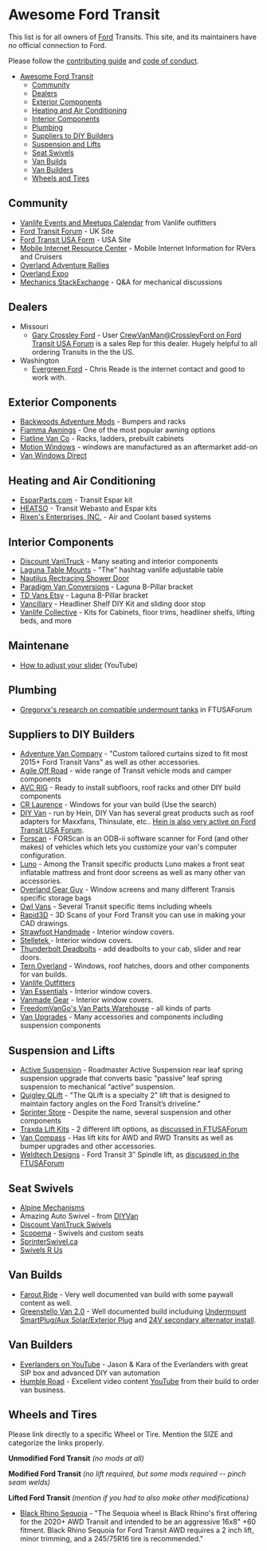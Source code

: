 # Awesome Ford Transit

This list is for all owners of [Ford](https://www.ford.com/) Transits. This
site, and its maintainers have no official connection to Ford.

Please follow the [contributing guide](contributing.md) and
[code of conduct](code-of-conduct.md).

- [Awesome Ford Transit](#awesome-ford-transit)
  - [Community](#community)
  - [Dealers](#dealers)
  - [Exterior Components](#exterior-components)
  - [Heating and Air Conditioning](#heating-and-air-conditioning)
  - [Interior Components](#interior-components)
  - [Plumbing](#plumbing)
  - [Suppliers to DIY Builders](#suppliers-to-diy-builders)
  - [Suspension and Lifts](#suspension-and-lifts)
  - [Seat Swivels](#seat-swivels)
  - [Van Builds](#van-builds)
  - [Van Builders](#van-builders)
  - [Wheels and Tires](#wheels-and-tires)

## Community

- [Vanlife Events and Meetups Calendar](https://www.vanlifeoutfitters.com/vanlife-events-meetups/)
  from Vanlife outfitters
- [Ford Transit Forum](https://fordtransit.org/forum/) - UK Site
- [Ford Transit USA Form](https://www.fordtransitusaforum.com/) - USA Site
- [Mobile Internet Resource Center](https://www.rvmobileinternet.com/) - Mobile
  Internet Information for RVers and Cruisers
- [Overland Adventure Rallies](https://overlandadventurerallies.com/)
- [Overland Expo](https://www.overlandexpo.com/)
- [Mechanics StackExchange](https://mechanics.stackexchange.com/questions/tagged/ford+transit) -
  Q&A for mechanical discussions

## Dealers

- Missouri
  - [Gary Crossley Ford](https://www.garycrossleyford.com/) - User
    [CrewVanMan@CrossleyFord on Ford Transit USA Forum](https://www.fordtransitusaforum.com/members/crewvanman-crossleyford.71641/)
    is a sales Rep for this dealer. Hugely helpful to all ordering Transits in
    the the US.
- Washington
  - [Evergreen Ford](https://www.evergreenford.com/) - Chris Reade is the
    internet contact and good to work with.

## Exterior Components

- [Backwoods Adventure Mods](https://backwoodsadventuremods.com/collections/transit-2020) -
  Bumpers and racks
- [Fiamma Awnings](https://www.fiammausa.com/en/van-conversion) - One of the most
  popular awning options
- [Flatline Van Co](https://flatlinevanco.com/collections/transit) - Racks,
  ladders, prebuilt cabinets
- [Motion Windows](https://www.motionwindows.com/ford-transit-van-aftermarket-conversion-windows/) -
  windows are manufactured as an aftermarket add-on
- [Van Windows Direct](https://vanwindowsdirect.com/collections/medium-high-roof)

## Heating and Air Conditioning

- [EsparParts.com](https://esparparts.com/espar-m2b4l-commercial-ford-transit-p-25562.html) -
  Transit Espar kit
- [HEATSO](https://www.heatso.com/ford-transit-heaters/) - Transit Webasto and
  Espar kits
- [Rixen's Enterprises, INC.](https://rixens.com/) - Air and Coolant based systems

## Interior Components

- [Discount Van\Truck](https://www.discountvantruck.com/discounttransitaccessories/transit.htm) -
  Many seating and interior components
- [Laguna Table Mounts](https://www.lagunusa.com/) - "The" hashtag vanlife
  adjustable table
- [Nautilus Rectracing Shower Door](https://shop.stoett.com/nautilus-retractable-shower-doors-for-rv/?attribute_pa_application=rv)
- [Paradigm Van Conversions](https://www.paradigmvanconversions.com/shop/Ford-Trasit-Lagun-Table-B-Pillar-Adapter-p366112059) -
  Laguna B-Pillar bracket
- [TD Vans Etsy](https://www.etsy.com/listing/1096739565/ford-transit-lagun-table-b-pillar-mount) -
  Laguna B-Pillar bracket
- [Vancillary](https://vancillary.com/collections/ford-transit) - Headliner Shelf DIY Kit and sliding door stop
- [Vanlife Collective](https://thevanlifecollective.com/shop/) - Kits for Cabinets, floor trims,
  headliner shelfs, lifting beds, and more

## Maintenane

- [How to adjust your slider](https://youtu.be/xoy2mQh8gi8) (YouTube)

## Plumbing

- [Gregoryx's research on compatible undermount tanks](https://www.fordtransitusaforum.com/threads/nw-conversions-water-tank-wastes-12-gallons-when-used-in-a-transit.90361/#post-1184317)
  in FTUSAForum

## Suppliers to DIY Builders

- [Adventure Van Company](https://diyadventurevanco.com/collections/2015-ford-transit-insulating-window-curtains) -
  "Custom tailored curtains sized to fit most 2015+ Ford Transit Vans" as well
  as other accessories.
- [Agile Off Road](https://agileoffroad.com/product-category/ford-transit-parts/) -
  wide range of Transit vehicle mods and camper components
- [AVC RIG](https://avcrig.com/) - Ready to install subfloors, roof racks and
  other DIY build components
- [CR Laurence](https://www.crlaurence.com) - Windows for your van build
  (Use the search)
- [DIY Van](https://diyvan.com/collections/transit) - run by Hein, DIY Van has
  several great products such as roof adapters for Maxxfans, Thinsulate, etc..
  [Hein is also very active on Ford Transit USA Forum](https://www.fordtransitusaforum.com/members/hein.6394/).
- [Forscan](https://forscan.org/) - FORScan is an ODB-ii software scanner for
  Ford (and other makes) of vehicles which lets you customize your van's
  computer configuration.
- [Luno](https://lunolife.com/) - Among the Transit specific products Luno makes a front seat inflatable
   mattress and front door screens as well as many other van accessories.
- [Overland Gear Guy](https://overlandgearguy.com/collections/ford-transit-van) -
  Window screens and many different Transis specific storage bags
- [Owl Vans](https://owlvans.com/collections/ford-transit) - Several Transit
  specific items including wheels
- [Rapid3D](https://www.rapid3d.ca/shop) - 3D Scans of your Ford Transit you 
  can use in making your CAD drawings.
- [Strawfoot Handmade](https://strawfoothandmade.com/products/window-covers-ford-transit-van-medium-high-roof) -
  Interior window covers.
- [Stelletek ](https://www.stelletek.com/store) - Interior window covers.
- [Thunderbolt Deadbolts](https://www.thunderboltlocks.com/ford-transit) - add
  deadbolts to your cab, slider and rear doors.
- [Tern Overland](https://www.ternoverland.com/) - Windows, roof hatches, doors
  and other components for van builds.
- [Vanlife Outfitters](https://www.vanlifeoutfitters.com/)
- [Van Essentials](https://www.vanessential.com/) - Interior window covers.
- [Vanmade Gear](https://vanmadegear.com/) - Interior window covers.
- [FreedomVanGo's Van Parts Warehouse](https://vanpartswarehouse.com/pages/transit-all-categories) - all kinds of
  parts
- [Van Upgrades](https://vanupgrades.com) - Many accessories and components
  including suspension components

## Suspension and Lifts

- [Active Suspension](https://activesuspension.com/pages/ras) - Roadmaster
  Active Suspension rear leaf spring suspension upgrade that converts basic
  “passive” leaf spring suspension to mechanical “active” suspension.
- [Quigley QLift](https://www.quigley4x4.com/products/qlift/) - "The QLift is a
  specialty 2” lift that is designed to maintain factory angles on the Ford
  Transit’s driveline."
- [Sprinter Store](https://www.sprinterstore.com/ford/) - Despite the name,
  several suspension and other components
- [Traxda Lift Kits](https://traxdaliftkits.com/product-category/ford-transit/) -
  2 different lift options, as [discussed in FTUSAForum](https://www.fordtransitusaforum.com/threads/anyone-try-the-traxda-leveling-lift-kits.78615/)
- [Van Compass](https://vancompass.com/) - Has lift kits for AWD and RWD
  Transits as well as bumper upgrades and other accessories.
- [Weldtech Designs](https://weldtecdesigns.com/product/wtd-ford-transit-3-spindle/) -
  Ford Transit 3″ Spindle lift, as [discussed in the FTUSAForum](https://www.fordtransitusaforum.com/threads/my-two-cents-on-lift-kits.86177/page-5)

## Seat Swivels

- [Alpine Mechanisms](https://alpinemechanisms.com/products/2013-ford-transit-seat-swivel)
- Amazing Auto Swivel - from [DIYVan](https://diyvan.com/collections/transit/products/swivel-seat-base-by-amazing-auto-inc-for-electric-seats)
- [Discount Van\Truck Swivels](https://www.discountvantruck.com/transitswivelbases/transitseatadaptersswivels.htm)
- [Scopema](https://scopema.com/en/) - Swivels and custom seats
- [SprinterSwivel.ca](https://www.sprinterswivel.ca/swivels/25-96-heavy-duty-seat-swivel-for-chevy-express-1997-2021-ced007cep008.html#/1-make-ford/29-model-transit/38-year-2014_2022/45-side-ftd003driver)
- [Swivels R Us](https://swivelsrus.com/transit_swivels.php)

## Van Builds

- [Farout Ride](https://faroutride.com/) - Very well documented van build with
  some paywall content as well.
- [Greenstello Van 2.0](https://www.greenstello.com/) - Well documented build
  includuing [Undermount SmartPlug/Aux Solar/Exterior Plug](https://www.greenstello.com/blog/2021-12-13-smartplug-mount/smartplug-mount/)
  and [24V secondary alternator install](https://www.greenstello.com/blog/2022-1-23-24v-alternator/24v-alternator/).

## Van Builders

- [Everlanders on YouTube](https://www.youtube.com/c/Everlanders/about) - Jason &
  Kara of the Everlanders with great SIP box and advanced DIY van automation
- [Humble Road](https://www.humbleroad.tv/) - Excellent video content
  [YouTube](https://www.youtube.com/c/HumbleRoad) from their build to order van
  business.

## Wheels and Tires

Please link directly to a specific Wheel or Tire. Mention the SIZE and
categorize the links properly.

**Unmodified Ford Transit**
*(no mods at all)*

**Modified Ford Transit**
*(no lift required, but some mods required -- pinch seam welds)*

**Lifted Ford Transit**
*(mention if you had to also make other modifications)*

- [Black Rhino Sequoia](https://www.blackrhinowheels.com/off-road-wheels-rims-sequoia.php) -
  "The Sequoia wheel is Black Rhino's first offering for the 2020+ AWD Transit
  and intended to be an aggressive 16x8" +60 fitment. Black Rhino Sequoia for
  Ford Transit AWD requires a 2 inch lift, minor trimming, and a 245/75R16 tire
  is recommended."
